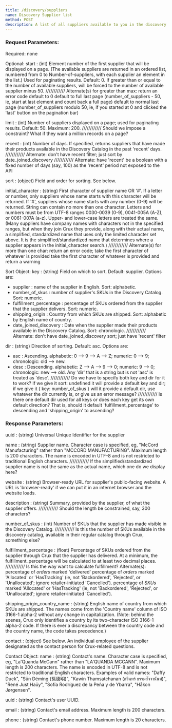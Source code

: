 ```yaml
---
title: /discovery/suppliers
name: Discovery Supplier list
method: POST
description: A list of all suppliers available to you in the discovery catalog
---
```

### Request Parameters:

Required: none

Optional:
start : (int) Element number of the first supplier that will be displayed on a page. (The available suppliers are returned in an ordered list, numbered from 0 to Number-of-suppliers, with each supplier an element in the list.) Used for paginating results. Default: 0. If greater than or equal to the number of available suppliers, will be forced to the number of available supplier minus 50.
//////////// Alternate(s) for greater than max:
return an error code
default to 0
default to full last page (number_of_suppliers - 50, ie, start at last element and count back a full page)
default to normal last page (number_of_suppliers modulo 50, ie, if you started at 0 and clicked the 'last' button on the pagination bar)

limit : (int) Number of suppliers displayed on a page; used for paginating results. Default: 50. Maximum: 200.
//////////// Should we impose a constraint? What if they want a million records on a page?

recent : (int) Number of days. If specified, returns suppliers that have made their products available in the Discovery Catalog in the past 'recent' days.
//////////// Alternate: don't have recent filter; just sort by date_joined_discovery
//////////// Alternate: have 'recent' be a boolean with a fixed number of days (say, 100) as the 'recent' period not exposed to the API

sort : (object) Field and order for sorting. See below.

initial_character : (string) First character of supplier name OR '#'. If a letter or number, only suppliers whose name starts with this character will be returned. If '#', suppliers whose name starts with any number (0-9) will be returned. String can contain no more than one character. Letters and numbers must be from UTF-8 ranges 0030-0039 (0-9), 0041-005A (A-Z), or 0061-007A (a-z). Upper- and lower-case letters are treated the same. (Many suppliers have company names with characters not in the specified ranges, but when they join Crux they provide, along with their actual name, a simplified, standardized name that uses only the limited character set above. It is the simplified/standardized name that determines where a supplier appears in the initial_character search.)
//////////// Alternate(s) for more than one char:
return an error code;
take the first character of whatever is provided
take the first character of whatever is provided and return a warning

Sort Object:
key : (string) Field on which to sort. Default: supplier. Options are:
- supplier : name of the supplier in English. Sort: alphabetic.
- number_of_skus : number of supplier's SKUs in the Discovery Catalog. Sort: numeric.
- fulfillment_percentage : percentage of SKUs ordered from the supplier that the supplier delivers. Sort: numeric.
- shipping_origin : Country from which SKUs are shipped. Sort: alphabetic by English name of country.
- date_joined_discovery : Date when the supplier made their products available in the Discovery Catalog. Sort: chronologic.
//////////// Alternate: don't have date_joined_discovery sort; just have 'recent' filter

dir : (string) Direction of sorting. Default: asc. Options are:
- asc : Ascending. alphabetic: 0 --> 9 --> A --> Z; numeric: 0 --> 9; chronologic: old --> new.
- desc : Descending. alphabetic: Z --> A --> 9 --> 0; numeric: 9 --> 0; chronologic: new --> old.
Any 'dir' that is a string but is not 'asc' is treated as 'desc'.
//////////// Do we have to specify both key and dir for it to work? If we give it sort: undefined it will provide a default key and dir; if we give it { key: number_of_skus } will it provide a default dir, use whatever the dir currently is, or give us an error message?
//////////// Is there one default dir used for all keys or does each key get its own default direction? That is, should it default 'fulfillment_percentage' to descending and 'shipping_origin' to ascending?

### Response Parameters:

uuid : (string) Universal Unique Identifier for the supplier

name : (string) Supplier name. Character case is specified, eg, "McCord Manufacturing" rather than "MCCORD MANUFACTURING". Maximum length is 200 characters. The name is encoded in UTF-8 and is not restricted to traditional English characters.
//////////// If the simplified/standardized supplier name is not the same as the actual name, which one do we display here?

website : (string) Browser-ready URL for supplier's public-facing website. A URL is 'browser-ready' if we can put it in an internet browser and the website loads.

description : (string) Summary, provided by the supplier, of what the supplier offers.
//////////// Should the length be constrained, say, 300 characters?

number_of_skus : (int) Number of SKUs that the supplier has made visible in the Discovery Catalog.
//////////// Is this the number of SKUs available in the discovery catalog, available in their regular catalog through Crux, something else?

fulfillment_percentage : (float) Percentage of SKUs ordered from the supplier through Crux that the supplier has delivered. At a minimum, the fulfillment_percentage will be calculated to at least two decimal places.
//////////// Is this the way want to calculate fulfillment? Alternate(s):
percentage of _orders_ marked 'delivered'
percentage of _orders_ marked 'Allocated' or 'HasTracking' (ie, not 'Backordered', 'Rejected', or 'Unallocated'; ignore retailer-initiated 'Cancelled').
percentage of _SKUs_ marked 'Allocated' or 'HasTracking' (ie, not 'Backordered', 'Rejected', or 'Unallocated'; ignore retailer-initiated 'Cancelled').

shipping_origin_country_name : (string) English name of country from which SKUs are shipped. The names come from the 'Country name' column of ISO 3166-1 alpha-2 without any change in capitalization. (Note: behind the scenes, Crux only identifies a country by its two-character ISO 3166-1 alpha-2 code. If there is ever a discrepancy between the country code and the country name, the code takes precedence.)

contact : (object) See below. An individual employee of the supplier designated as the contact person for Crux-related questions.

Contact Object:
name : (string) Contact's name. Character case is specified, eg, "La'Quanda McCann" rather than "LA'QUANDA MCCANN". Maximum length is 200 characters. The name is encoded in UTF-8 and is not restricted to traditional English characters. Examples of valid names: "Daffy Duck", "Sūn Démíng (孫德明)", "Kawin Thamsatchanan (กวินทร์ ธรรมสัจจานันท์)", "René Just Haüy", "Sofía Rodríguez de la Peña y de Ybarra", "Håkon Jørgensen".

uuid : (string) Contact's user UUID.

email : (string) Contact's email address. Maximum length is 200 characters.

phone : (string) Contact's phone number. Maximum length is 20 characters.

